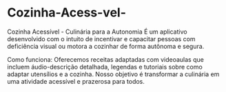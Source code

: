 # Cozinha-Acess-vel-
Cozinha Acessível - Culinária para a Autonomia 
 É um aplicativo desenvolvido com o intuito de incentivar e capacitar pessoas com deficiência visual ou motora a cozinhar de forma autônoma e segura.

Como funciona: Oferecemos receitas adaptadas com videoaulas que incluem áudio-descrição detalhada, legendas e tutoriais sobre como adaptar utensílios e a cozinha. Nosso objetivo é transformar a culinária em uma atividade acessível e prazerosa para todos.


